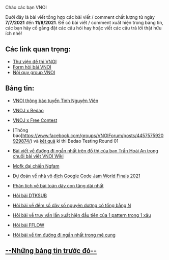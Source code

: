 Chào các bạn VNOI 

Dưới đây là bài viết tổng hợp các bài viết / comment chất lượng từ ngày **7/7/2021** đến **11/8/2021**. Để có bài viết / comment xuất hiện trong bảng tin, các bạn hãy cố gắng đặt các câu hỏi hay hoặc viết các câu trả lời thật hữu ích nhé! 

## Các link quan trọng:
* [Thư viện đề thi VNOI](https://drive.google.com/drive/folders/1LBcmCf7TEwKJeaIgDRk-BBkHQbkHyR3n?usp=sharing)
* [Form hỏi bài VNOI](https://www.facebook.com/groups/VNOIForum/permalink/3591035067583968/)
* [Nội quy group VNOI](https://www.facebook.com/groups/VNOIForum/permalink/3551923554828453/)

## Bảng tin:

* [VNOI thông báo tuyển Tình Nguyện Viên](https://www.facebook.com/groups/VNOIForum/posts/4434793989874734/)

* [VNOJ x Bedao](https://www.facebook.com/groups/VNOIForum/posts/4466574573363342/)

* [VNOJ x Free Contest](https://www.facebook.com/groups/VNOIForum/posts/4411078015579665/)

* [Thông báo]https://www.facebook.com/groups/VNOIForum/posts/4457575920929874/) và [kết quả](https://www.facebook.com/groups/VNOIForum/posts/4473598229327643/) kì thi Bedao Testing Round 01

* [Bài viết về đường đi ngắn nhất trên đồ thị của bạn Trần Hoài An trong chuỗi bài viết VNOI Wiki](https://www.facebook.com/groups/VNOIForum/posts/4473348572685942/)

* [Mofk đại chiến Ngfam](https://www.facebook.com/groups/VNOIForum/posts/4422507481103385/)

* [Dự đoán về nhà vô địch Google Code Jam World Finals 2021](https://www.facebook.com/groups/VNOIForum/posts/4466718800015586/)

* [Phân tích về bài toán dãy con tăng dài nhất](https://www.facebook.com/groups/VNOIForum/posts/4384757691545031/)

* [Hỏi bài DTKSUB](https://www.facebook.com/groups/VNOIForum/posts/4468777113143088/)

* [Hỏi bài về đếm số dãy số nguyên dương có tổng bằng N](https://www.facebook.com/groups/VNOIForum/posts/4455132824507517/)

* [Hỏi bài về truy vấn lần xuất hiện đầu tiên của 1 pattern trong 1 xâu](https://www.facebook.com/groups/VNOIForum/posts/4449297311757735/)

* [Hỏi bài FFLOW](https://www.facebook.com/groups/VNOIForum/posts/4231932873494181/)

* [Hỏi bài về tìm đường đi ngắn nhất trong mê cung](https://www.facebook.com/groups/VNOIForum/posts/4434976999856433/)


## [--Những bảng tin trước đó--](https://vnoi.info/wiki/news-bulletin/T%E1%BB%95ng%20h%E1%BB%A3p%20b%E1%BA%A3ng%20tin%20VNOI.md)

